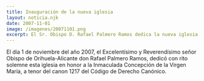 ```yaml
---
title: Inauguración de la nueva iglesia
layout: noticia.njk
date: 2007-11-01
image: /imagenes/20071101.png
excerpt: El Sr. Obispo D. Rafael Palmero Ramos dedica la nueva iglesia del Monasterio
---
```


El día 1 de noviembre del año 2007, el Excelentísimo y Reverendísimo señor Obispo de Orihuela-Alicante don Rafael Palmero Ramos, dedicó con rito solemne esta iglesia en honor a la Inmaculada Concepción de la Virgen María, a tenor del canon 1217 del Código de Derecho Canónico.
